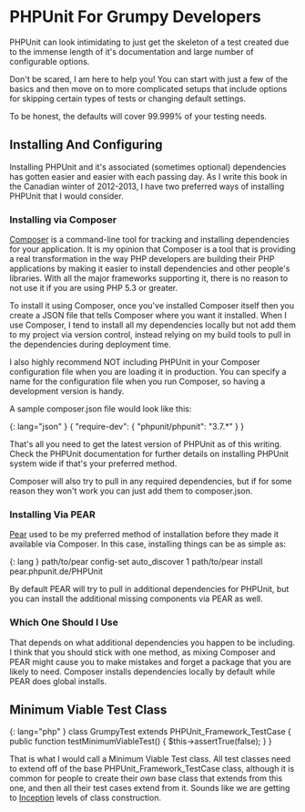 # PHPUnit For Grumpy Developers
PHPUnit can look intimidating to just get the skeleton of a test created due
to the immense length of it's documentation and large number of configurable
options.

Don't be scared, I am here to help you! You can start with just a few of the
basics and then move on to more complicated setups that include options for
skipping certain types of tests or changing default settings.

To be honest, the defaults will cover 99.999% of your testing needs.

## Installing And Configuring
Installing PHPUnit and it's associated (sometimes optional) dependencies has
gotten easier and easier with each passing day. As I write this book in the
Canadian winter of 2012-2013, I have two preferred ways of installing PHPUnit that I
would consider.

### Installing via Composer
[Composer](http://getcomposer.org/) is a command-line tool for tracking and
installing dependencies for your application. It is my opinion that Composer
is a tool that is providing a real transformation in the way PHP developers
are building their PHP applications by making it easier to install dependencies
and other people's libraries. With all the major frameworks supporting it, 
there is no reason to not use it if you are using PHP 5.3 or greater.

To install it using Composer, once you've installed Composer itself then
you create a JSON file that tells Composer where you want it installed.
When I use Composer, I tend to install all my dependencies locally but not
add them to my project via version control, instead relying on my build
tools to pull in the dependencies during deployment time.

I also highly recommend NOT including PHPUnit in your Composer configuration
file when you are loading it in production. You can specify a name for
the configuration file when you run Composer, so having a development version
is handy. 

A sample composer.json file would look like this:

{: lang="json" }
    {
        "require-dev": {
            "phpunit/phpunit": "3.7.*"
        }
    }

That's all you need to get the latest version of PHPUnit as of this writing.
Check the PHPUnit documentation for further details on installing PHPUnit
system wide if that's your preferred method.

Composer will also try to pull in any required dependencies, but if for
some reason they won't work you can just add them to composer.json.

### Installing Via PEAR
[Pear](http://pear.php.net) used to be my preferred method of installation
before they made it available via Composer. In this case, installing things
can be as simple as:

{: lang }
    path/to/pear config-set auto_discover 1
    path/to/pear install pear.phpunit.de/PHPUnit 

By default PEAR will try to pull in additional dependencies for PHPUnit, 
but you can install the additional missing components via PEAR as well.

### Which One Should I Use
That depends on what additional dependencies you happen to be including. I 
think that you should stick with one method, as mixing Composer and PEAR
might cause you to make mistakes and forget a package that you are likely
to need. Composer installs dependencies locally by default while PEAR
does global installs.

## Minimum Viable Test Class 
{: lang="php" }
    class GrumpyTest extends PHPUnit_Framework_TestCase
    {
        public function testMinimumViableTest()
        {
            $this->assertTrue(false);
        }
    }

That is what I would call a Minimum Viable Test class. All test classes
need to extend off of the base PHPUnit_Framework_TestCase class, although
it is common for people to create their *own* base class that extends from
this one, and then all their test cases extend from it. Sounds like we are
getting to [Inception](http://en.wikipedia.org/wiki/Inception) levels of
class construction. 



